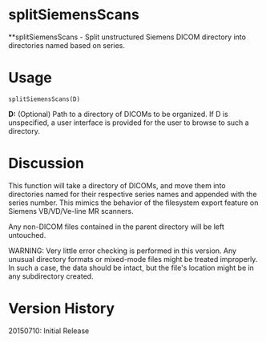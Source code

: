 # splitSiemensScans

**splitSiemensScans - Split unstructured Siemens DICOM directory into directories
                      named based on series.

# Usage
`splitSiemensScans(D)`

**D:** (Optional) Path to a directory of DICOMs to be organized. If D is unspecified, 
       a user interface is provided for the user to browse to such a directory.

# Discussion

This function will take a directory of DICOMs, and move them into directories named
for their respective series names and appended with the series number. This mimics
the behavior of the filesystem export feature on Siemens VB/VD/Ve-line MR scanners. 

Any non-DICOM files contained in the parent directory will be left untouched.

WARNING: Very little error checking is performed in this version.  Any
unusual directory formats or mixed-mode files might be treated
improperly.  In such a case, the data should be intact, but the file's
location might be in any subdirectory created.

# Version History

20150710: Initial Release
